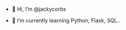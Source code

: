 - 👋 Hi, I’m @jackycorbs
<!--- - 👀 I’m interested in --->
- 🌱 I’m currently learning Python, Flask, SQL..
<!--- - 💞️ I’m looking to collaborate on ... // 
- 📫 How to reach me ... 
<!---
jackycorbs/jackycorbs is a ✨ special ✨ repository because its `README.md` (this file) appears on your GitHub profile.
You can click the Preview link to take a look at your changes.
--->
